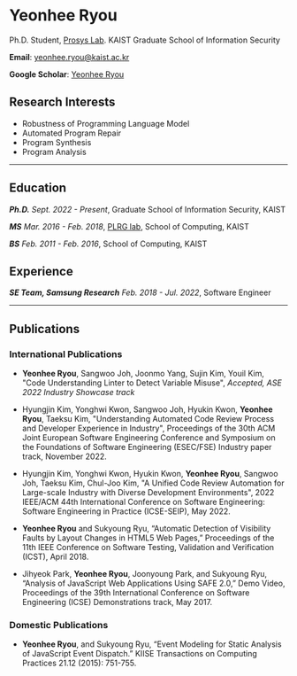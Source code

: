 # Yeonhee Ryou

Ph.D. Student, [Prosys Lab](https://prosys.kaist.ac.kr/).
KAIST Graduate School of Information Security

**Email**: yeonhee.ryou@kaist.ac.kr

**Google Scholar**: [Yeonhee Ryou](https://scholar.google.com/citations?user=7vnGwg0AAAAJ&hl=ko)

## Research Interests
* Robustness of Programming Language Model
* Automated Program Repair
* Program Synthesis
* Program Analysis

---

## Education
***Ph.D.***
*Sept. 2022 - Present*,
Graduate School of Information Security, KAIST

***MS***
*Mar. 2016 - Feb. 2018*,
[PLRG lab](https://plrg.kaist.ac.kr/), School of Computing, KAIST

***BS***
*Feb. 2011 - Feb. 2016*,
School of Computing, KAIST

## Experience
***SE Team, Samsung Research***
*Feb. 2018 - Jul. 2022*,
Software Engineer

---

## Publications
### International Publications
* **Yeonhee Ryou**, Sangwoo Joh, Joonmo Yang, Sujin Kim, Youil Kim,
"Code Understanding Linter to Detect Variable Misuse",
*Accepted, ASE 2022 Industry Showcase track*

* Hyungjin Kim, Yonghwi Kwon, Sangwoo Joh, Hyukin Kwon, **Yeonhee Ryou**, Taeksu Kim,
"Understanding Automated Code Review Process and Developer Experience in Industry",
Proceedings of the 30th ACM Joint European Software Engineering Conference and Symposium on the Foundations of Software Engineering
(ESEC/FSE) Industry paper track,
November 2022.

* Hyungjin Kim, Yonghwi Kwon, Hyukin Kwon, **Yeonhee Ryou**, Sangwoo Joh, Taeksu Kim, Chul-Joo Kim,
"A Unified Code Review Automation for Large-scale Industry with Diverse Development Environments",
2022 IEEE/ACM 44th International Conference on Software Engineering: Software Engineering in Practice (ICSE-SEIP),
May 2022.

* **Yeonhee Ryou** and Sukyoung Ryu,
“Automatic Detection of Visibility Faults by Layout Changes in HTML5 Web Pages,”
Proceedings of the 11th IEEE Conference on Software Testing, Validation and Verification (ICST),
April 2018.

* Jihyeok Park, **Yeonhee Ryou**, Joonyoung Park, and Sukyoung Ryu,
“Analysis of JavaScript Web Applications Using SAFE 2.0,” Demo Video,
Proceedings of the 39th International Conference on Software Engineering (ICSE) Demonstrations track,
May 2017.

### Domestic Publications
* **Yeonhee Ryou**, and Sukyoung Ryu,
“Event Modeling for Static Analysis of JavaScript Event Dispatch.”
KIISE Transactions on Computing Practices 21.12 (2015): 751-755.

